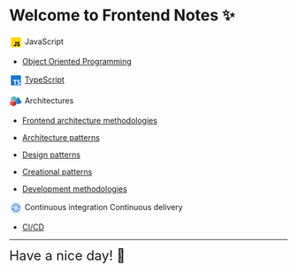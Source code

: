 # Welcome to Frontend Notes ✨

<span><img src="./assets/icons/icons8-javascript-48.png" style="vertical-align: middle;" height="24"> JavaScript</span>

- [Object Oriented Programming](./Notes/OOP/main.md)

<span><img src="./assets/icons/icons8-typescript-48.png" style="vertical-align: middle;" height="24"> [TypeScript](./Notes/TS/main.md)</span>


<span><img src="./assets/icons/icons8-object-48.png" style="vertical-align: middle;" height="24"> Architectures</span>

- [Frontend architecture methodologies](./Notes/FrontendArcitectureMethodologies/main.md)

- [Architecture patterns](./Notes/ArchitecturePatterns/main.md)

- [Design patterns](./Notes/DesignPatterns/main.md)

- [Creational patterns](./Notes/CreationalPatterns/main.md)

- [Development methodologies](./Notes/DevelopmentMethodologies/main.md)


<span><img src="./assets/icons/icons8-sync-48.png" style="vertical-align: middle;" height="24"> Continuous integration Continuous delivery</span>

- [CI/CD](./Notes/CICD/main.md)

---

<span style="font-size: 1.5rem">Have a nice day! 🫶</span>

<span style="display: flex; align-items: center; height: 24px;">![]()</span>
